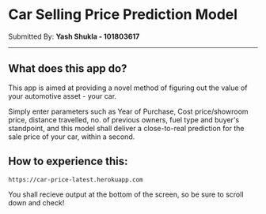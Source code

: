 # Car Selling Price Prediction Model		

Submitted By: **Yash Shukla - 101803617**

---

## What does this app do?

This app is aimed at providing a novel method of figuring out the value of your automotive asset - your car.

Simply enter parameters such as Year of Purchase, Cost price/showroom price, distance travelled, no. of previous owners, fuel type and buyer's standpoint,
and this model shall deliver a close-to-real prediction for the sale price of your car, within a second.
<br>

## How to experience this:

```
https://car-price-latest.herokuapp.com
```

You shall recieve output at the bottom of the screen, so be sure to scroll down and check!

<br>
